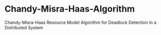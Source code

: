 # Chandy-Misra-Haas-Algorithm
Chandy-Misra-Haas Resource Model Algorithm for Deadlock Detection in a Distributed System
